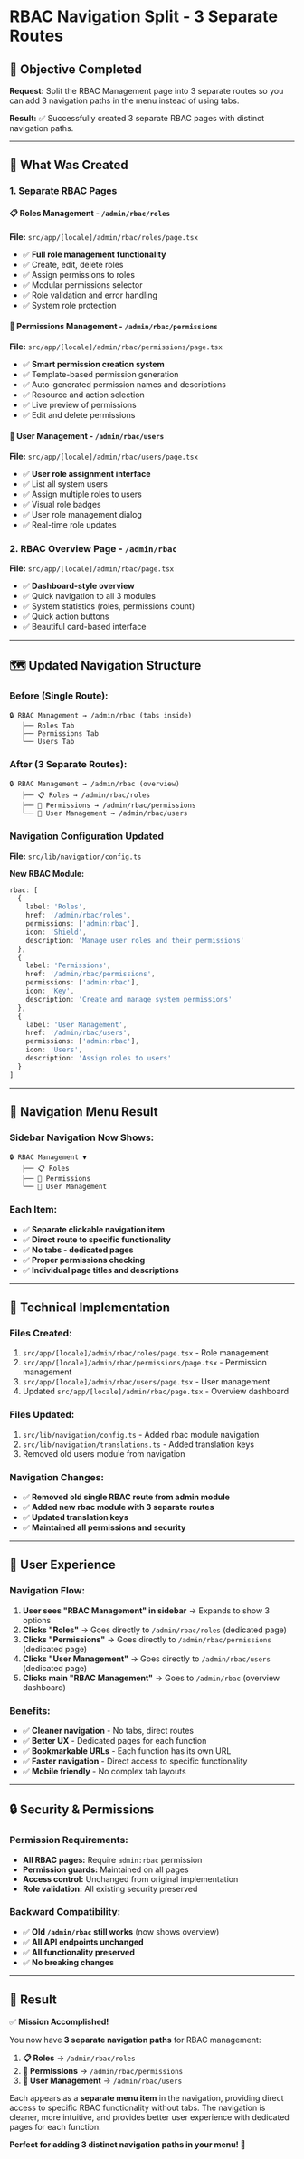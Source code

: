 # RBAC Navigation Split - 3 Separate Routes

## 🎯 **Objective Completed**

**Request:** Split the RBAC Management page into 3 separate routes so you can add 3 navigation paths in the menu instead of using tabs.

**Result:** ✅ Successfully created 3 separate RBAC pages with distinct navigation paths.

---

## 🚀 **What Was Created**

### **1. Separate RBAC Pages**

#### **📋 Roles Management** - `/admin/rbac/roles`
**File:** `src/app/[locale]/admin/rbac/roles/page.tsx`
- ✅ **Full role management functionality**
- ✅ Create, edit, delete roles
- ✅ Assign permissions to roles
- ✅ Modular permissions selector
- ✅ Role validation and error handling
- ✅ System role protection

#### **🔑 Permissions Management** - `/admin/rbac/permissions`
**File:** `src/app/[locale]/admin/rbac/permissions/page.tsx`
- ✅ **Smart permission creation system**
- ✅ Template-based permission generation
- ✅ Auto-generated permission names and descriptions
- ✅ Resource and action selection
- ✅ Live preview of permissions
- ✅ Edit and delete permissions

#### **👥 User Management** - `/admin/rbac/users`
**File:** `src/app/[locale]/admin/rbac/users/page.tsx`
- ✅ **User role assignment interface**
- ✅ List all system users
- ✅ Assign multiple roles to users
- ✅ Visual role badges
- ✅ User role management dialog
- ✅ Real-time role updates

### **2. RBAC Overview Page** - `/admin/rbac`
**File:** `src/app/[locale]/admin/rbac/page.tsx`
- ✅ **Dashboard-style overview**
- ✅ Quick navigation to all 3 modules
- ✅ System statistics (roles, permissions count)
- ✅ Quick action buttons
- ✅ Beautiful card-based interface

---

## 🗺️ **Updated Navigation Structure**

### **Before (Single Route):**
```
🔒 RBAC Management → /admin/rbac (tabs inside)
   ├── Roles Tab
   ├── Permissions Tab
   └── Users Tab
```

### **After (3 Separate Routes):**
```
🔒 RBAC Management → /admin/rbac (overview)
   ├── 📋 Roles → /admin/rbac/roles
   ├── 🔑 Permissions → /admin/rbac/permissions
   └── 👥 User Management → /admin/rbac/users
```

### **Navigation Configuration Updated**
**File:** `src/lib/navigation/config.ts`

**New RBAC Module:**
```typescript
rbac: [
  {
    label: 'Roles',
    href: '/admin/rbac/roles',
    permissions: ['admin:rbac'],
    icon: 'Shield',
    description: 'Manage user roles and their permissions'
  },
  {
    label: 'Permissions',
    href: '/admin/rbac/permissions',
    permissions: ['admin:rbac'],
    icon: 'Key',
    description: 'Create and manage system permissions'
  },
  {
    label: 'User Management',
    href: '/admin/rbac/users',
    permissions: ['admin:rbac'],
    icon: 'Users',
    description: 'Assign roles to users'
  }
]
```

---

## 🎨 **Navigation Menu Result**

### **Sidebar Navigation Now Shows:**
```
🔒 RBAC Management ▼
   ├── 📋 Roles
   ├── 🔑 Permissions
   └── 👥 User Management
```

### **Each Item:**
- ✅ **Separate clickable navigation item**
- ✅ **Direct route to specific functionality**
- ✅ **No tabs - dedicated pages**
- ✅ **Proper permissions checking**
- ✅ **Individual page titles and descriptions**

---

## 🔧 **Technical Implementation**

### **Files Created:**
1. `src/app/[locale]/admin/rbac/roles/page.tsx` - Role management
2. `src/app/[locale]/admin/rbac/permissions/page.tsx` - Permission management  
3. `src/app/[locale]/admin/rbac/users/page.tsx` - User management
4. Updated `src/app/[locale]/admin/rbac/page.tsx` - Overview dashboard

### **Files Updated:**
1. `src/lib/navigation/config.ts` - Added rbac module navigation
2. `src/lib/navigation/translations.ts` - Added translation keys
3. Removed old users module from navigation

### **Navigation Changes:**
- ✅ **Removed old single RBAC route from admin module**
- ✅ **Added new rbac module with 3 separate routes**
- ✅ **Updated translation keys**
- ✅ **Maintained all permissions and security**

---

## 🎯 **User Experience**

### **Navigation Flow:**
1. **User sees "RBAC Management" in sidebar** → Expands to show 3 options
2. **Clicks "Roles"** → Goes directly to `/admin/rbac/roles` (dedicated page)
3. **Clicks "Permissions"** → Goes directly to `/admin/rbac/permissions` (dedicated page)
4. **Clicks "User Management"** → Goes directly to `/admin/rbac/users` (dedicated page)
5. **Clicks main "RBAC Management"** → Goes to `/admin/rbac` (overview dashboard)

### **Benefits:**
- ✅ **Cleaner navigation** - No tabs, direct routes
- ✅ **Better UX** - Dedicated pages for each function
- ✅ **Bookmarkable URLs** - Each function has its own URL
- ✅ **Faster navigation** - Direct access to specific functionality
- ✅ **Mobile friendly** - No complex tab layouts

---

## 🔒 **Security & Permissions**

### **Permission Requirements:**
- **All RBAC pages:** Require `admin:rbac` permission
- **Permission guards:** Maintained on all pages
- **Access control:** Unchanged from original implementation
- **Role validation:** All existing security preserved

### **Backward Compatibility:**
- ✅ **Old `/admin/rbac` still works** (now shows overview)
- ✅ **All API endpoints unchanged**
- ✅ **All functionality preserved**
- ✅ **No breaking changes**

---

## 🎉 **Result**

✅ **Mission Accomplished!**

You now have **3 separate navigation paths** for RBAC management:

1. **📋 Roles** → `/admin/rbac/roles`
2. **🔑 Permissions** → `/admin/rbac/permissions`  
3. **👥 User Management** → `/admin/rbac/users`

Each appears as a **separate menu item** in the navigation, providing direct access to specific RBAC functionality without tabs. The navigation is cleaner, more intuitive, and provides better user experience with dedicated pages for each function.

**Perfect for adding 3 distinct navigation paths in your menu! 🚀**
